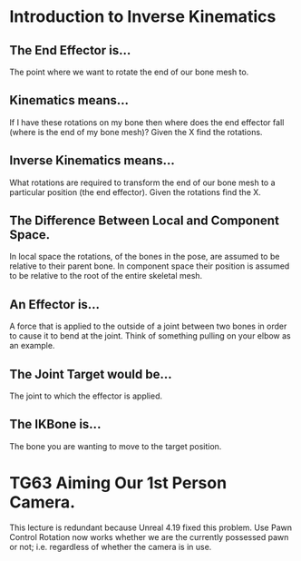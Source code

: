 # Introduction to Inverse Kinematics

## The End Effector is...
The point where we want to rotate the end of our bone mesh to.

## Kinematics means...
If I have these rotations on my bone then where does the end effector fall (where is the end of my bone mesh)? Given the X find the rotations.

## Inverse Kinematics means...
What rotations are required to transform the end of our bone mesh to a particular position (the end effector). Given the rotations find the X.

## The Difference Between Local and Component Space.
In local space the rotations, of the bones in the pose, are assumed to be relative to their parent bone. In component space their position is assumed to be relative to the root of the entire skeletal mesh.

## An Effector is...
A force that is applied to the outside of a joint between two bones in order to cause it to bend at the joint. Think of something pulling on your elbow as an example.

## The Joint Target would be...
The joint to which the effector is applied.

## The IKBone is...
The bone you are wanting to move to the target position.


# TG63 Aiming Our 1st Person Camera.
This lecture is redundant because Unreal 4.19 fixed this problem. 
Use Pawn Control Rotation now works whether we are the currently possessed pawn or not; i.e. regardless of whether the camera is in use.
